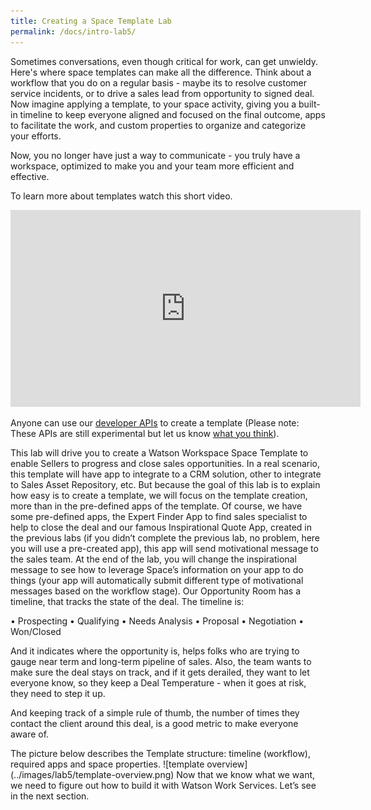 ```yaml
---
title: Creating a Space Template Lab
permalink: /docs/intro-lab5/
---
```


Sometimes conversations, even though critical for work, can get unwieldy.  Here's where space templates can make all the difference.  Think about a workflow that you do on a regular basis - maybe its to resolve customer service incidents, or to drive a sales lead from opportunity to signed deal.   Now imagine applying a template, to your space activity, giving you a built-in timeline to keep everyone aligned and focused on the final outcome, apps to facilitate the work, and custom properties to organize and categorize your efforts.

Now, you no longer have just a way to communicate - you truly have a workspace, optimized to make you and your team more efficient and effective.

To learn more about templates watch this short video.
<iframe width="560" height="315" src="https://www.youtube.com/embed/-rxA53tOgWU" frameborder="0" allow="autoplay; encrypted-media" allowfullscreen></iframe>
<p/>
Anyone can use our <a href="https://github.com/watsonwork/watsonwork-developer-docs/blob/master/guides/Creating_Solutions.md">developer APIs</a> to create a template (Please note: These APIs are still experimental but let us know <a href="https://help.workspace.ibm.com/hc/community/topics/201192468-Developer">what you think</a>).
<p/>

This lab will drive you to create a Watson Workspace Space Template to enable Sellers to progress and close sales opportunities. In a real scenario, this template will have app to integrate to a CRM solution, other to integrate to Sales Asset Repository, etc. But because the goal of this lab is to explain how easy is to create a template, we will focus on the template creation, more than in the pre-defined apps of the template. Of course, we have some pre-defined apps,  the Expert Finder App to find sales specialist to help to close the deal and our famous Inspirational Quote App, created in the previous labs (if you didn’t complete the previous lab, no problem, here you will use a pre-created app), this app will send motivational message to the sales team. At the end of the lab, you will change the inspirational message to see how to leverage Space’s information on your app to do things (your app will automatically submit different type of motivational messages based on the workflow stage).
Our Opportunity Room has a timeline, that tracks the state of the deal. The timeline is:<p/>
•	Prospecting
•	Qualifying
•	Needs Analysis
•	Proposal
•	Negotiation
•	Won/Closed
<p/>

And it indicates where the opportunity is, helps folks who are trying to gauge near term and long-term pipeline of sales. Also, the team wants to make sure the deal stays on track, and if it gets derailed, they want to let everyone know, so they keep a Deal Temperature - when it goes at risk, they need to step it up.
<p/>
And keeping track of a simple rule of thumb, the number of times they contact the client around this deal, is a good metric to make everyone aware of.
<p/>
The picture below describes the Template structure: timeline (workflow), required apps and space properties.
![template overview](../images/lab5/template-overview.png)
Now that we know what we want, we need to figure out how to build it with Watson Work Services. Let’s see in the next section.
